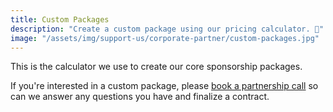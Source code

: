 ```yaml
---
title: Custom Packages
description: "Create a custom package using our pricing calculator. 📐"
image: "/assets/img/support-us/corporate-partner/custom-packages.jpg"
---
```


This is the calculator we use to create our core sponsorship packages.

If you're interested in a custom package, please [book a partnership call](https://calendly.com/techqueria) so can we answer any questions you have and finalize a contract.

<div class="uCalc_238347"></div>

<script>
  var widgetOptions238347 = {
    bg_color: "transparent"
  };
  (function () {
    var a = document.createElement("script"),
      h = "head";
    a.async = true;
    a.src = (document.location.protocol == "https:" ? "https:" : "http:") + "//ucalc.pro/api/widget.js?id=238347&t=" + Math.floor(new Date() / 18e5);
    document.getElementsByTagName(h)[0].appendChild(a)
  })();

</script>